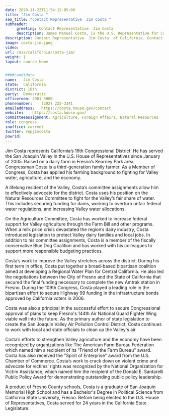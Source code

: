 ```yaml
---
date: 2020-11-22T11:54:12-05:00
title: "Jim Costa "
seo_title: "contact Representative  Jim Costa "
subheader:
     greeting: Contact Representative  Jim Costa  
     description: James Manuel Costa, is the U.S. Representative for California's 16th congressional district. Serving as a Democrat in Congress since 2013, he previously represented California's 20th congressional district from 2005 to 2013. The district includes most of Fresno.
description: Contact Representative  Jim Costa  of California. Contact information for Jim Costa  includes email address, phone number, and mailing address.
image: costa-jim.jpeg
video: 
url: /usa/california/costa-jim/
weight: 1
layout: course_home


####candidate
name:	Jim Costa 
state:	California
district: 16th
party:	Democratic
officeroom:	2081 RHOB
phonenumber:	(202) 225-3341
emailaddress:	https://costa.house.gov/contact
website:	https://costa.house.gov/
committeeassignment: Agriculture, Foreign Affairs, Natural Resources
role: congress
inoffice: current
twitter: repjimcosta
powrid: 
---
```


Jim Costa represents California’s 16th Congressional District. He has served the San Joaquin Valley in the U.S. House of Representatives since January of 2005. Raised on a dairy farm in Fresno’s Kearney Park area, Congressman Costa is a third-generation family farmer. As a Member of Congress, Costa has applied his farming background to fighting for Valley water, agriculture, and the economy.

A lifelong resident of the Valley, Costa’s committee assignments allow him to effectively advocate for the district. Costa uses his position on the Natural Resources Committee to fight for the Valley’s fair share of water. This includes securing funding for dams, working to overturn unfair federal water regulations, and increasing Valley water allocations.

On the Agriculture Committee, Costa has worked to increase federal support for Valley agriculture through the Farm Bill and other programs. When a milk price crisis devastated the region’s dairy industry, Costa introduced legislation to protect Valley dairy families and local jobs. In addition to his committee assignments, Costa is a member of the fiscally conservative Blue Dog Coalition and has worked with his colleagues to support more responsible budgeting practices.

Costa’s work to improve the Valley stretches across the district. During his first term in office, Costa put together a broad-based bipartisan coalition aimed at developing a Regional Water Plan for Central California.  He also led the negotiations between the City of Fresno and the State of California that secured the final funding necessary to complete the new Amtrak station in Fresno.  During the 109th Congress, Costa played a leading role in the bipartisan effort to secure Highway 99 funding in the infrastructure bonds approved by California voters in 2006. 

Costa was also a principal in the successful effort to secure Congressional approval of plans to keep Fresno's 144th Air National Guard Fighter Wing viable well into the future.  As the primary author of state legislation to create the San Joaquin Valley Air Pollution Control District, Costa continues to work with local and state officials to clean up the Valley's air.

Costa’s efforts to strengthen Valley agriculture and the economy have been recognized by organizations like The American Farm Bureau Federation which named him a recipient of its "Friend of the Farm Bureau" award. Costa has also received the "Spirit of Enterprise" award from the U.S. Chamber of Commerce. Costa’s work to crack down on violent crime and advocate for victims’ rights was recognized by the National Organization for Victim Assistance, which named him the recipient of the Donald E. Santarelli Public Policy Award for demonstrating outstanding public policy leadership.

A product of Fresno County schools, Costa is a graduate of San Joaquin Memorial High School and has a Bachelor's Degree in Political Science from California State University, Fresno. Before being elected to the U.S. House of Representatives, Costa served for 24 years in the California State Legislature.